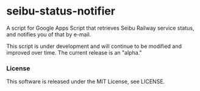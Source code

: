 ﻿# seibu-status-notifier
A script for Google Apps Script that retrieves Seibu Railway service status, and notifies you of that by e-mail.

This script is under development and will continue to be modified and improved over time. The current release is an "alpha."

### License
This software is released under the MIT License, see LICENSE.